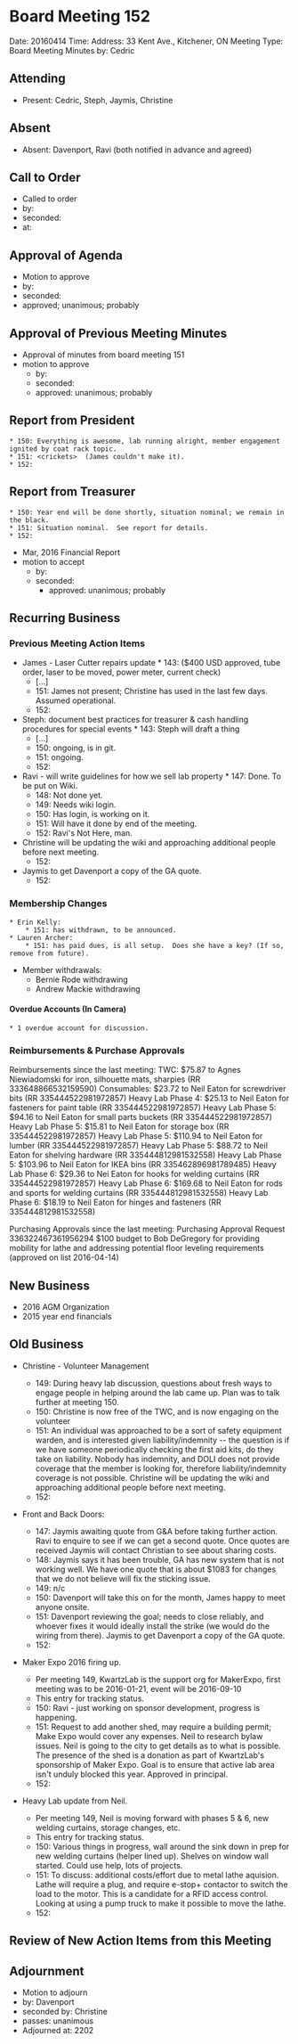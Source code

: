 # Board Meeting 152

Date: 20160414
Time: 
Address: 33 Kent Ave., Kitchener, ON
Meeting Type: Board Meeting
Minutes by: Cedric

## Attending
* Present: Cedric, Steph, Jaymis, Christine

## Absent
* Absent: Davenport, Ravi (both notified in advance and agreed)

## Call to Order
* Called to order
 * by: 
 * seconded: 
 * at: 

## Approval of Agenda
* Motion to approve
 * by: 
 * seconded: 
 * approved; unanimous; probably

## Approval of Previous Meeting Minutes
* Approval of minutes from board meeting 151
 * motion to approve
     * by: 
     * seconded: 
     * approved: unanimous; probably

## Report from President
	* 150: Everything is awesome, lab running alright, member engagement ignited by coat rack topic.
	* 151: <crickets>  (James couldn't make it).
	* 152:

## Report from Treasurer
	* 150: Year end will be done shortly, situation nominal; we remain in the black.
	* 151: Situation nominal.  See report for details.
	* 152:

* Mar, 2016 Financial Report
 * motion to accept
     * by: 
     * seconded: 
        * approved: unanimous; probably

## Recurring Business

### Previous Meeting Action Items
* James - Laser Cutter repairs update
        * 143: ($400 USD approved, tube order, laser to be moved, power meter, current check)
	* [...]
	* 151: James not present; Christine has used in the last few days.  Assumed operational.
	* 152: 
* Steph: document best practices for treasurer & cash handling procedures for special events
        * 143: Steph will draft a thing
	* [...]
	* 150: ongoing, is in git.
	* 151: ongoing.
	* 152: 
* Ravi - will write guidelines for how we sell lab property
        * 147: Done. To be put on Wiki.
	* 148: Not done yet.
	* 149: Needs wiki login.
	* 150: Has login, is working on it.
	* 151: Will have it done by end of the meeting.
	* 152: Ravi's Not Here, man.
* Christine will be updating the wiki and approaching additional people before next meeting.
	* 152:
* Jaymis to get Davenport a copy of the GA quote.
	* 152:

### Membership Changes 
	* Erin Kelly:
		* 151: has withdrawn, to be announced.
	* Lauren Archer: 
		* 151: has paid dues, is all setup.  Does she have a key? (If so, remove from future).
* Member withdrawals:
	* Bernie Rode withdrawing
  	* Andrew Mackie withdrawing

#### Overdue Accounts (In Camera)
	* 1 overdue account for discussion.

### Reimbursements & Purchase Approvals
Reimbursements since the last meeting:
TWC: $75.87 to Agnes Niewiadomski for iron, silhouette mats, sharpies (RR 333648866532159590)
Consumables: $23.72 to Neil Eaton for screwdriver bits (RR 335444522981972857)
Heavy Lab Phase 4: $25.13 to Neil Eaton for fasteners for paint table (RR 335444522981972857)
Heavy Lab Phase 5: $94.16 to Neil Eaton for small parts buckets (RR 335444522981972857)
Heavy Lab Phase 5: $15.81 to Neil Eaton for storage box (RR 335444522981972857)
Heavy Lab Phase 5: $110.94 to Neil Eaton for lumber (RR 335444522981972857)
Heavy Lab Phase 5: $88.72 to Neil Eaton for shelving hardware (RR 335444812981532558)
Heavy Lab Phase 5: $103.96 to Neil Eaton for IKEA bins (RR 335462896981789485)
Heavy Lab Phase 6: $29.36 to Nei Eaton for hooks for welding curtains (RR 335444522981972857)
Heavy Lab Phase 6: $169.68 to Neil Eaton for rods and sports for welding curtains (RR 335444812981532558)
Heavy Lab Phase 6: $18.19 to Neil Eaton for hinges and fasteners (RR 335444812981532558)

Purchasing Approvals since the last meeting:
Purchasing Approval Request 336322467361956294 $100 budget  to Bob DeGregory for providing mobility for lathe and  addressing potential floor leveling requirements (approved on list 2016-04-14)

## New Business
* 2016 AGM Organization
* 2015 year end financials

## Old Business
* Christine - Volunteer Management
	* 149: During heavy lab discussion, questions about fresh ways to engage people in helping around the lab came up.  Plan was to talk further at meeting 150.
	* 150: Christine is now free of the TWC, and is now engaging on the volunteer
	* 151: An individual was approached to be a sort of safety equipment warden, and is interested given liability/indemnity -- the question is if we have someone periodically checking  the first aid kits, do they take on liability.  Nobody has indemnity, and DOLI does not provide coverage that the member is looking for, therefore liability/indemnity coverage is not possible.  Christine will be updating the wiki and approaching additional people before next meeting.
	* 152:

* Front and Back Doors:
	* 147: Jaymis awaiting quote from G&A before taking further action. Ravi to enquire to see if we can get a second quote. Once quotes are received Jaymis will contact Christian to see about sharing costs. 
	* 148: Jaymis says it has been trouble, GA has new system that is not working well.  We have one quote that is about $1083 for changes that we do not believe will fix the sticking issue.
	* 149: n/c
	* 150: Davenport will take this on for the month, James happy to meet anyone onsite.
	* 151: Davenport reviewing the goal; needs to close reliably, and whoever fixes it would ideally install the strike (we would do the wiring from there).  Jaymis to get Davenport a copy of the GA quote.
	* 152:
* Maker Expo 2016 firing up.
	* Per meeting 149, KwartzLab is the support org for MakerExpo, first meeting was to be 2016-01-21, event will be 2016-09-10
	* This entry for tracking status.
	* 150: Ravi - just working on sponsor development, progress is happening.
	* 151: Request to add another shed, may require a building permit; Make Expo would cover any expenses.  Neil to research bylaw issues.  Neil is going to the city to get details as to what is possible.  The presence of the shed is a donation as part of KwartzLab's sponsorship of Maker Expo.  Goal is to ensure that active lab area isn't unduly blocked this year.  Approved in principal.
	* 152: 
* Heavy Lab update from Neil.
	* Per meeting 149, Neil is moving forward with phases 5 & 6, new welding curtains, storage changes, etc.
	* This entry for tracking status.
	* 150: Various things in progress, wall around the sink down in prep for new welding curtains (helper lined up).  Shelves on window wall started.  Could use help, lots of projects.
	* 151: To discuss: additional costs/effort due to metal lathe aquision.  Lathe will require a plug, and require e-stop+ contactor to switch the load to the motor.  This is a candidate for a RFID access control.  Looking at using a pump truck to make it possible to move the lathe.
	* 152: 

## Review of New Action Items from this Meeting

## Adjournment
* Motion to adjourn
 * by: Davenport
 * seconded by: Christine
 * passes: unanimous 
* Adjourned at: 2202
